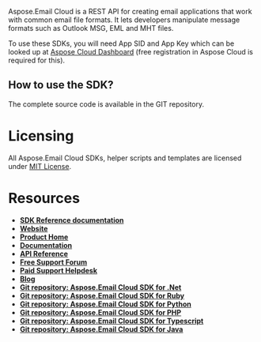 ﻿Aspose.Email Cloud is a REST API for creating email applications that work with common email file formats. It lets developers manipulate message formats such as Outlook MSG, EML and MHT files.

To use these SDKs, you will need App SID and App Key which can be looked up at [Aspose Cloud Dashboard](https://dashboard.aspose.cloud/#/apps) (free registration in Aspose Cloud is required for this).

## How to use the SDK?
The complete source code is available in the GIT repository. 

# Licensing
All Aspose.Email Cloud SDKs, helper scripts and templates are licensed under [MIT License](LICENSE).

# Resources
+ [**SDK Reference documentation**](docs/README.md)
+ [**Website**](https://www.aspose.cloud)
+ [**Product Home**](https://products.aspose.cloud/Email/cloud)
+ [**Documentation**](https://docs.aspose.cloud/display/Emailcloud/Home)
+ [**API Reference**](https://apireference.aspose.cloud/email/)
+ [**Free Support Forum**](https://forum.aspose.cloud/c/email)
+ [**Paid Support Helpdesk**](https://helpdesk.aspose.cloud/)
+ [**Blog**](https://blog.aspose.cloud/category/aspose-products/aspose-email-cloud/)
+ [**Git repository: Aspose.Email Cloud SDK for .Net**](https://github.com/aspose-email-cloud/aspose-email-cloud-dotnet)
+ [**Git repository: Aspose.Email Cloud SDK for Ruby**](https://github.com/aspose-email-cloud/aspose-email-cloud-ruby)
+ [**Git repository: Aspose.Email Cloud SDK for Python**](https://github.com/aspose-email-cloud/aspose-email-cloud-python)
+ [**Git repository: Aspose.Email Cloud SDK for PHP**](https://github.com/aspose-email-cloud/aspose-email-cloud-php)
+ [**Git repository: Aspose.Email Cloud SDK for Typescript**](https://github.com/aspose-email-cloud/aspose-email-cloud-node)
+ [**Git repository: Aspose.Email Cloud SDK for Java**](https://github.com/aspose-email-cloud/aspose-email-cloud-java)